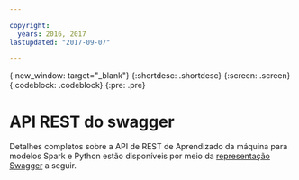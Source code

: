 ```yaml
---

copyright:
  years: 2016, 2017
lastupdated: "2017-09-07"

---
```


{:new_window: target="_blank"}
{:shortdesc: .shortdesc}
{:screen: .screen}
{:codeblock: .codeblock}
{:pre: .pre}

# API REST do swagger


Detalhes completos sobre a API de REST de Aprendizado da máquina para modelos Spark e Python
estão disponíveis por meio da [representação Swagger](http://watson-ml-api.mybluemix.net/) a seguir.
